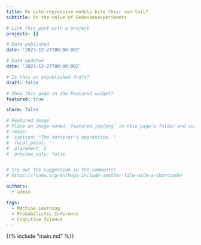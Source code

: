 ```yaml
---
title: Do auto-regressive models bite their own tail? 
subtitle: On the value of Gedankenexperiments

# Link this post with a project
projects: []

# Date published
date: '2023-12-27T00:00:00Z'

# Date updated
date: '2023-12-27T00:00:00Z'

# Is this an unpublished draft?
draft: false

# Show this page in the Featured widget?
featured: true

share: false

# Featured image
# Place an image named `featured.jpg/png` in this page's folder and customize its options here.
# image:
#  caption: "The sorcerer's apprentice. "
#  focal_point: ''
#  placement: 2
#  preview_only: false


# try out the suggestion in the comments!
# https://roneo.org/en/hugo-include-another-file-with-a-shortcode/

authors:
  - admin

tags:
  - Machine Learning
  - Probabilistic Inference
  - Cognitive Science 
---
```



{{% include "main.md" %}}

